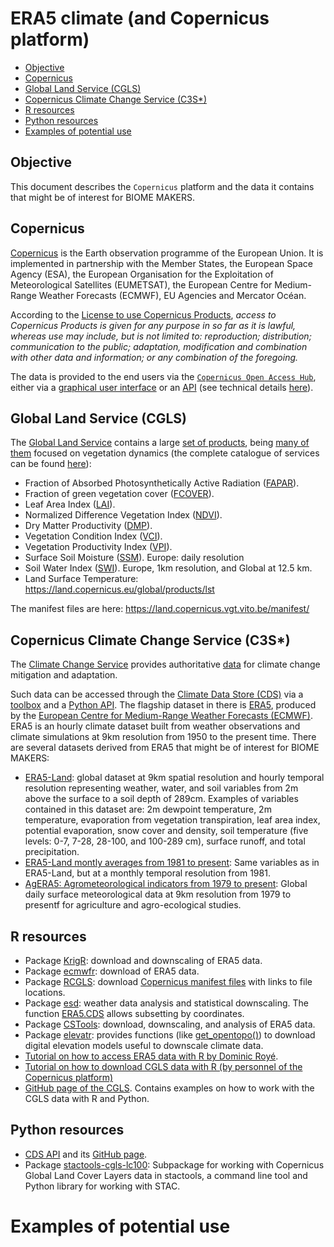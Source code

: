 ERA5 climate (and Copernicus platform)
================

-   [Objective](#objective)
-   [Copernicus](#copernicus)
-   [Global Land Service (CGLS)](#global-land-service-cgls)
-   [Copernicus Climate Change Service
    (C3S\*)](#copernicus-climate-change-service-c3s)
-   [R resources](#r-resources)
-   [Python resources](#python-resources)
-   [Examples of potential use](#examples-of-potential-use)

## Objective

This document describes the `Copernicus` platform and the data it
contains that might be of interest for BIOME MAKERS.

## Copernicus

[Copernicus](https://www.copernicus.eu/en) is the Earth observation
programme of the European Union. It is implemented in partnership with
the Member States, the European Space Agency (ESA), the European
Organisation for the Exploitation of Meteorological Satellites
(EUMETSAT), the European Centre for Medium-Range Weather Forecasts
(ECMWF), EU Agencies and Mercator Océan.

According to the [License to use Copernicus
Products](https://cds.climate.copernicus.eu/api/v2/terms/static/licence-to-use-copernicus-products.pdf),
*access to Copernicus Products is given for any purpose in so far as it
is lawful, whereas use may include, but is not limited to: reproduction;
distribution; communication to the public; adaptation, modification and
combination with other data and information; or any combination of the
foregoing.*

The data is provided to the end users via the
[`Copernicus Open Access Hub`](https://scihub.copernicus.eu/), either
via a [graphical user
interface](https://scihub.copernicus.eu/dhus/#/home) or an
[API](https://scihub.copernicus.eu/twiki/do/view/SciHubWebPortal/APIHubDescription)
(see technical details
[here](https://scihub.copernicus.eu/twiki/do/view/SciHubUserGuide/BatchScripting?redirectedfrom=SciHubUserGuide.8BatchScripting)).

## Global Land Service (CGLS)

The [Global Land Service](https://land.copernicus.eu/global/index.html)
contains a large [set of
products](https://land.copernicus.eu/global/products), being [many of
them](https://land.copernicus.eu/global/products) focused on vegetation
dynamics (the complete catalogue of services can be found
[here](https://www.copernicus.eu/en/accessing-data-where-and-how/copernicus-services-catalogue?cc_source_service_target_id%5B2775%5D=2775&combine=)):

-   Fraction of Absorbed Photosynthetically Active Radiation
    ([FAPAR](https://land.copernicus.eu/global/products/fapar)).
-   Fraction of green vegetation cover
    ([FCOVER](https://land.copernicus.eu/global/products/fcover)).
-   Leaf Area Index
    ([LAI](https://land.copernicus.eu/global/products/lai)).
-   Normalized Difference Vegetation Index
    ([NDVI](https://land.copernicus.eu/global/products/ndvi)).
-   Dry Matter Productivity
    ([DMP](https://land.copernicus.eu/global/products/dmp)).
-   Vegetation Condition Index
    ([VCI](https://land.copernicus.eu/global/products/vci)).
-   Vegetation Productivity Index
    ([VPI](https://land.copernicus.eu/global/products/vpi)).
-   Surface Soil Moisture
    ([SSM](https://land.copernicus.eu/global/products/ssm)). Europe:
    daily resolution
-   Soil Water Index
    ([SWI](https://land.copernicus.eu/global/products/swi)). Europe, 1km
    resolution, and Global at 12.5 km.
-   Land Surface Temperature:
    <https://land.copernicus.eu/global/products/lst>

The manifest files are here:
<https://land.copernicus.vgt.vito.be/manifest/>

## Copernicus Climate Change Service (C3S\*)

The [Climate Change Service](https://climate.copernicus.eu/) provides
authoritative
[data](https://cds.climate.copernicus.eu/cdsapp#!/search?type=dataset)
for climate change mitigation and adaptation.

Such data can be accessed through the [Climate Data Store
(CDS)](https://cds.climate.copernicus.eu/cdsapp#!/home) via a
[toolbox](https://cds.climate.copernicus.eu/cdsapp#!/toolbox) and a
[Python API](https://cds.climate.copernicus.eu/api-how-to). The flagship
dataset in there is
[ERA5](https://www.ecmwf.int/en/forecasts/datasets/reanalysis-datasets/era5),
produced by the [European Centre for Medium-Range Weather Forecasts
(ECMWF)](https://www.ecmwf.int/). ERA5 is an hourly climate dataset
built from weather observations and climate simulations at 9km
resolution from 1950 to the present time. There are several datasets
derived from ERA5 that might be of interest for BIOME MAKERS:

-   [ERA5-Land](https://cds.climate.copernicus.eu/cdsapp#!/dataset/reanalysis-era5-land?tab=overview):
    global dataset at 9km spatial resolution and hourly temporal
    resolution representing weather, water, and soil variables from 2m
    above the surface to a soil depth of 289cm. Examples of variables
    contained in this dataset are: 2m dewpoint temperature, 2m
    temperature, evaporation from vegetation transpiration, leaf area
    index, potential evaporation, snow cover and density, soil
    temperature (five levels: 0-7, 7-28, 28-100, and 100-289 cm),
    surface runoff, and total precipitation.
-   [ERA5-Land montly averages from 1981 to
    present](https://cds.climate.copernicus.eu/cdsapp#!/dataset/reanalysis-era5-land-monthly-means?tab=overview):
    Same variables as in ERA5-Land, but at a monthly temporal resolution
    from 1981.
-   [AgERA5: Agrometeorological indicators from 1979 to
    present](https://cds.climate.copernicus.eu/cdsapp#!/dataset/sis-agrometeorological-indicators?tab=overview):
    Global daily surface meteorological data at 9km resolution from 1979
    to presentf for agriculture and agro-ecological studies.

## R resources

-   Package [KrigR](https://github.com/ErikKusch/KrigR): download and
    downscaling of ERA5 data.
-   Package [ecmwfr](https://github.com/bluegreen-labs/ecmwfr): download
    of ERA5 data.
-   Package [RCGLS](https://CRAN.R-project.org/package=RCGLS): download
    [Copernicus manifest
    files](https://land.copernicus.eu/global/manifest-files) with links
    to file locations.
-   Package [esd](https://github.com/metno/esd/): weather data analysis
    and statistical downscaling. The function
    [ERA5.CDS](https://rdrr.io/github/metno/esd/man/ERA5.CDS.html)
    allows subsetting by coordinates.
-   Package [CSTools](https://CRAN.R-project.org/package=CSTools):
    download, downscaling, and analysis of ERA5 data.
-   Package [elevatr](https://github.com/jhollist/elevatr/): provides
    functions (like
    [get\_opentopo()](https://rdrr.io/cran/elevatr/man/get_opentopo.html))
    to download digital elevation models useful to downscale climate
    data.
-   [Tutorial on how to access ERA5 data with R by Dominic
    Royé](https://dominicroye.github.io/en/2018/access-to-climate-reanalysis-data-from-r/).
-   [Tutorial on how to download CGLS data with R (by personnel of the
    Copernicus
    platform)](https://github.com/cgls/Copernicus-Global-Land-Service-Data-Download-with-R)
-   [GitHub page of the CGLS](https://github.com/cgls). Contains
    examples on how to work with the CGLS data with R and Python.

## Python resources

-   [CDS API](https://cds.climate.copernicus.eu/api-how-to) and its
    [GitHub page](https://github.com/ecmwf/cdsapi).
-   Package
    [stactools-cgls-lc100](https://pypi.org/project/stactools-cgls-lc100/):
    Subpackage for working with Copernicus Global Land Cover Layers data
    in stactools, a command line tool and Python library for working
    with STAC.

# Examples of potential use
